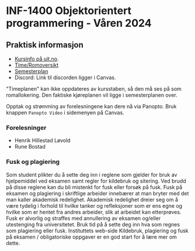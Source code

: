 INF-1400 Objektorientert programmering - Våren 2024
================================


Praktisk informasjon
--------------

* [Kursinfo på uit.no](http://uit.no/studiekatalog/emner/2024/var/inf-1400-1). 
* [Time/Romoversikt](http://timeplan.uit.no/emne_timeplan.php?sem=24v&module[]=INF-1400-1)
* [Semesterplan](semesterplan.md)
* Discord: Link til discorden ligger i Canvas.

"Timeplanen" kan ikke oppdateres av kursstaben, så den må ses på som romallokering. Den faktiske kjøreplanen vil ligge i semesterplanen over.

Opptak og strømming av forelesningene kan dere nå via Panopto. Bruk knappen `Panopto Video` i sidemenyen på Canvas.


### Forelesninger
- Henrik Hillestad Løvold
- Rune Bostad


###  Fusk og plagiering

Som student plikter du å sette deg inn i reglene som gjelder for bruk av hjelpemiddel ved eksamen samt regler for kildebruk og sitering. Ved brudd på disse reglene kan du bli mistenkt for fusk eller forsøk på fusk. Fusk på eksamen og plagiering i skriftlige arbeider innebærer at man bryter med det man kaller akademisk redelighet. Akademisk redelighet dreier seg om å være tydelig i forhold til hvilke tanker og refleksjoner som er ens egne og hvilke som er hentet fra andres arbeider, slik at arbeidet kan etterprøves. Fusk er alvorlig og straffes med annullering av eksamen og/eller utestenging fra universitetet. Bruk tid på å sette deg inn hva som regnes som plagiering eller fusk. Instituttets web-side Kildebruk, plagiering og fusk på eksamen / obligatoriske oppgaver er en god start for å lære mer om dette.


